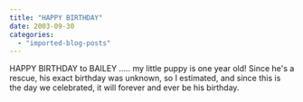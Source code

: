 ```yaml
---
title: "HAPPY BIRTHDAY"
date: 2003-09-30
categories: 
  - "imported-blog-posts"
---
```


HAPPY BIRTHDAY to BAILEY ..... my little puppy is one year old! Since he's a rescue, his exact birthday was unknown, so I estimated, and since this is the day we celebrated, it will forever and ever be his birthday.
